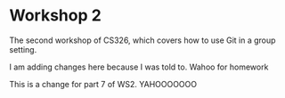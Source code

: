 # Workshop 2

The second workshop of CS326, which covers how to use Git in a group setting.

I am adding changes here because I was told to.
Wahoo for homework

This is a change for part 7 of WS2. YAHOOOOOOO
